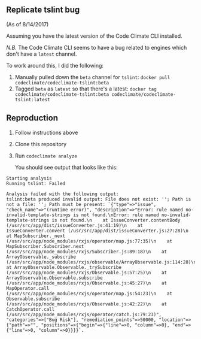 ## Replicate tslint bug

(As of 8/14/2017)

Assuming you have the latest version of the Code Climate CLI installed.

*N.B.*
The Code Climate CLI seems to have a bug related to engines which don't have a `latest` channel.

To work around this, I did the following:

1. Manually pulled down the `beta` channel for `tslint`: `docker pull codeclimate/codeclimate-tslint:beta`
1. Tagged `beta` as `latest` so that there's a latest: `docker tag codeclimate/codeclimate-tslint:beta codeclimate/codeclimate-tslint:latest`

## Reproduction

1. Follow instructions above
1. Clone this repository
1. Run `codeclimate analyze`

    You should see output that looks like this:

```
Starting analysis
Running tslint: Failed

Analysis failed with the following output:
tslint:beta produced invalid output: File does not exist: ''; Path is not a file: ''; Path must be present: `{"type"=>"issue", "check_name"=>"(runtime error)", "description"=>"Error: rule named no-invalid-template-strings is not found.\nError: rule named no-invalid-template-strings is not found.\n    at IssueConverter.contentBody (/usr/src/app/dist/issueConverter.js:41:19)\n    at IssueConverter.convert (/usr/src/app/dist/issueConverter.js:27:28)\n    at MapSubscriber._next (/usr/src/app/node_modules/rxjs/operator/map.js:77:35)\n    at MapSubscriber.Subscriber.next (/usr/src/app/node_modules/rxjs/Subscriber.js:89:18)\n    at ArrayObservable._subscribe (/usr/src/app/node_modules/rxjs/observable/ArrayObservable.js:114:28)\n    at ArrayObservable.Observable._trySubscribe (/usr/src/app/node_modules/rxjs/Observable.js:57:25)\n    at ArrayObservable.Observable.subscribe (/usr/src/app/node_modules/rxjs/Observable.js:45:27)\n    at MapOperator.call (/usr/src/app/node_modules/rxjs/operator/map.js:54:23)\n    at Observable.subscribe (/usr/src/app/node_modules/rxjs/Observable.js:42:22)\n    at CatchOperator.call (/usr/src/app/node_modules/rxjs/operator/catch.js:79:23)", "categories"=>["Bug Risk"], "remediation_points"=>50000, "location"=>{"path"=>"", "positions"=>{"begin"=>{"line"=>0, "column"=>0}, "end"=>{"line"=>0, "column"=>0}}}}`.
```
